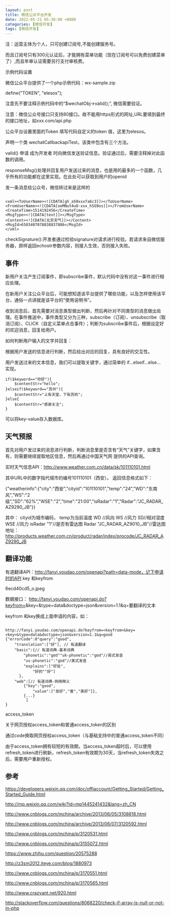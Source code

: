 ```yaml
---
layout: post
title: 微信公众平台开发
date: 2022-05-21 05:30:00 +0800
categories: [微信开发]
tags: [微信开发]
---
```


注：运营主体为个人，只可创建订阅号,不能创建服务号。

而且订阅号只有300元认证后，才能拥有菜单功能（现在订阅号可以免费创建菜单了）,而且年审认证需要另行支付审核费。

示例代码设置

微信公众平台提供了一个php示例代码：wx-sample.zip

define("TOKEN", "elesos");

注意先不要注释示例代码中的“$wechatObj->valid();”, 微信需要验证。

注意：微信公众号接口只支持80接口。故不能用https形式的网址,URL要填到最终的接口地址，如xxx.com/api.php

公众平台设置里面的Token 填写代码自定义的token 值，这里为elesos。

声明一个类 wechatCallbackapiTest，该类中包含有三个方法。

valid() 申请 成为开发者 时向微信发送验证信息。验证通过后，需要注释掉对此函数的调用。

responseMsg()处理并回复用户发送过来的消息，也是用的最多的一个函数，几乎所有的功能都在这里实现。在此处可以获取到用户的openid

发一条消息给公众号，微信转过来是这样的
```
 
<xml><ToUserName><![CDATA[gh_a50xxxfa6c3]]></ToUserName>
<FromUserName><![CDATA[oeMNut4uO-xxx_hSG9os]]></FromUserName>
<CreateTime>1514192456</CreateTime>
<MsgType><![CDATA[text]]></MsgType>
<Content><![CDATA[北京天气]]></Content>
<MsgId>6503407078838837886</MsgId>
</xml>
```
checkSignature():开发者通过检验signature对请求进行校验。若请求来自微信服务器，原样返回echostr参数内容，则接入生效，否则接入失败。



## 事件
新用户关注产生订阅事件，即subscribe事件，默认代码中没有对这一事件进行相应处理。

在新用户关注公众平台后，可能想知道该平台提供了哪些功能，以及怎样使用该平台，通俗一点讲就是该平台的“使用说明书”。

收到消息后，首先需要对消息类型做出判断，然后再针对不同类型的消息做出处理。在事件推送中，事件类型又分为三种，subscribe（订阅）、unsubscribe（取消订阅）、CLICK（自定义菜单点击事件）；判断为subscribe事件后，根据设定好的欢迎消息，回复给用户。

如何判断用户输入的文字并回复：

根据用户发送的信息进行判断，然后给出对应的回复，具有良好的交互性。

用户发送过来的文本信息，我们可以提取关键字，通过简单的 if...elseif...else... 实现。

 
```
if($keyword=="你好"){
    $contentStr="hello";
}elseif($keyword=="苏州"){
    $contentStr="上有天堂，下有苏杭";
}else{
    $contentStr="感谢关注";
}
```
可以将key-value存入数据库。

## 天气预报
首先对用户发过来的消息进行判断，判断消息里是否含有“天气”关键字，如果含有，则需要继续提取地区信息，然后再通过中国天气网 提供的API查询。

实时天气信息API：http://www.weather.com.cn/data/sk/101110101.html

其中URL中的数字指代城市的编号101110101（西安）。 返回信息格式如下：

 
{"weatherinfo":{"city":"西安","cityid":"101110101","temp":"24","WD":"东南风","WS":"2级","SD":"62%","WSE":"2","time":"21:00","isRadar":"1","Radar":"JC_RADAR_AZ9290_JB"}}

其中：
cityid为城市编码，
temp为当前温度
WD //风向
WS //风力
SD//相对湿度
WSE //风力
isRadar "1"//是否有雷达图
Radar "JC_RADAR_AZ9010_JB"//雷达图地址：http://products.weather.com.cn/product/radar/index/procode/JC_RADAR_AZ9290_JB
## 翻译功能
有道翻译API：http://fanyi.youdao.com/openapi?path=data-mode，记下申请时的API key 和keyfrom

6ecd40cd5_o.jpeg

数据接口： http://fanyi.youdao.com/openapi.do?keyfrom=<keyfrom>&key=<key>&type=data&doctype=json&version=1.1&q=要翻译的文本

keyfrom 和key换成上面申请的内容，如：
```
 
http://fanyi.youdao.com/openapi.do?keyfrom=<keyfrom>&key=<key>&type=data&doctype=json&version=1.1&q=good
{"errorCode":0"query":"good",
    "translation":["好"], // 有道翻译
    "basic":{// 有道词典-基本词典
        "phonetic":"gʊd""uk-phonetic":"gʊd"//英式发音
        "us-phonetic":"ɡʊd"//美式发音
        "explains":["好处",
            "好的""好"]
      },
    "web":[// 有道词典-网络释义
        {"key":"good",
            "value":["良好","善","美好"]},
        {...}
         ]
}
```
access_token

关于网页授权access_token和普通access_token的区别

通过code换取网页授权access_token（与基础支持中的普通access_token不同）

由于access_token拥有较短的有效期，当access_token超时后，可以使用refresh_token进行刷新，refresh_token有效期为30天，当refresh_token失效之后，需要用户重新授权。

## 参考
https://developers.weixin.qq.com/doc/offiaccount/Getting_Started/Getting_Started_Guide.html

http://mp.weixin.qq.com/wiki?id=mp1445241432&lang=zh_CN

http://www.cnblogs.com/mchina/archive/2013/06/05/3108618.html

http://www.cnblogs.com/mchina/archive/2013/06/07/3120592.html

http://www.cnblogs.com/mchina/p/3120531.html

http://www.cnblogs.com/mchina/p/3155072.html

https://www.zhihu.com/question/20575288

http://z3sm2012.iteye.com/blog/1880973

http://www.cnblogs.com/mchina/p/3170551.html

http://www.cnblogs.com/mchina/p/3170565.html

http://www.crazyant.net/920.html

http://stackoverflow.com/questions/8068220/check-if-array-is-null-or-not-in-php